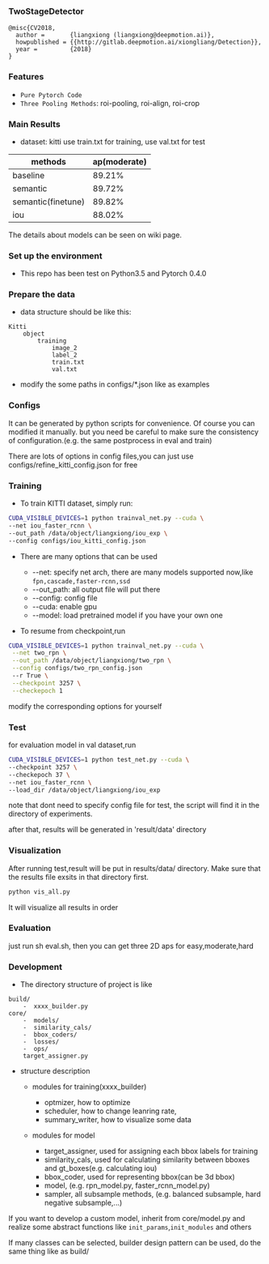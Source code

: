 ### TwoStageDetector
```
@misc{CV2018,
  author =       {liangxiong (liangxiong@deepmotion.ai)},
  howpublished = {{http://gitlab.deepmotion.ai/xiongliang/Detection}},
  year =         {2018}
}
```

### Features
* ```Pure Pytorch Code```
* ```Three Pooling Methods```: roi-pooling, roi-align, roi-crop

### Main Results
* dataset: kitti
use train.txt for training, use val.txt for test

| methods           |     ap(moderate)   |
|-------------------|----------|
| baseline          |   89.21% |
| semantic   |   89.72% |
| semantic(finetune) | 89.82% |
| iou       | 88.02%    |

The details about models can be seen on wiki page.

### Set up the environment
* This repo has been test on Python3.5 and Pytorch 0.4.0

### Prepare the data
* data structure should be like this:

```
Kitti
    object
        training
            image_2
            label_2
            train.txt
            val.txt
```
* modify the some paths in configs/*.json like as examples

### Configs
It can be generated by python scripts for convenience.
Of course you can modified it manually. but you need be careful
to make sure the consistency of configuration.(e.g. the same postprocess in eval and train)

There are lots of options in config files,you can just use
configs/refine_kitti_config.json for free


### Training
* To train KITTI dataset, simply run:

```bash
CUDA_VISIBLE_DEVICES=1 python trainval_net.py --cuda \
--net iou_faster_rcnn \
--out_path /data/object/liangxiong/iou_exp \
--config configs/iou_kitti_config.json
```
* There are many options that can be used
    * --net: specify net arch, there are many models supported now,like ```fpn,cascade,faster-rcnn,ssd ```
    * --out_path: all output file will put there
    * --config: config file
    * --cuda: enable gpu
    * --model: load pretrained model if you have your own one

* To resume from checkpoint,run
```bash
CUDA_VISIBLE_DEVICES=1 python trainval_net.py --cuda \
 --net two_rpn \
 --out_path /data/object/liangxiong/two_rpn \
 --config configs/two_rpn_config.json
 --r True \
 --checkpoint 3257 \
 --checkepoch 1
```
modify the corresponding options for yourself

### Test
for evaluation model in val dataset,run
```bash
CUDA_VISIBLE_DEVICES=1 python test_net.py --cuda \
--checkpoint 3257 \
--checkepoch 37 \
--net iou_faster_rcnn \
--load_dir /data/object/liangxiong/iou_exp
```
note that dont need to specify config file for test,
the script will find it in the directory of experiments.

after that, results will be generated in 'result/data' directory


### Visualization
After running test,result will be put in results/data/ directory.
Make sure that the results file exsits in that directory first.
```bash
python vis_all.py
```
It will visualize all results in order

### Evaluation
just run sh eval.sh, then you can get three 2D aps for easy,moderate,hard

### Development
* The directory structure of project is like
```
build/
    -  xxxx_builder.py
core/
    -  models/
    -  similarity_cals/
    -  bbox_coders/
    -  losses/
    -  ops/
    target_assigner.py
```
* structure description
    * modules for training(xxxx_builder)
        * optmizer, how to optimize
        * scheduler, how to change leanring rate,
        * summary_writer, how to visualize some data

    * modules for model
        * target_assigner, used for assigning each bbox labels for training
        * similarity_cals, used for calculating similarity between bboxes and gt_boxes(e.g. calculating iou)
        * bbox_coder, used for representing bbox(can be 3d bbox)
        * model, (e.g. rpn_model.py, faster_rcnn_model.py)
        * sampler, all subsample methods, (e.g. balanced subsample, hard negative subsample,...)

If you want to develop a custom model, inherit from core/model.py and realize some abstract functions
like ```init_params```,```init_modules``` and others

If many classes can be selected, builder design pattern can be used, do the same thing like as build/

